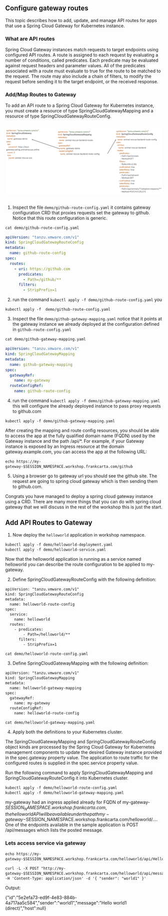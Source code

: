## Configure gateway routes 

This topic describes how to add, update, and manage API routes for apps that use a Spring Cloud Gateway for Kubernetes instance.

### What are API routes

Spring Cloud Gateway instances match requests to target endpoints using configured API routes. A route is assigned to each request by evaluating a number of conditions, called predicates. Each predicate may be evaluated against request headers and parameter values. All of the predicates associated with a route must evaluate to true for the route to be matched to the request. The route may also include a chain of filters, to modify the request before sending it to the target endpoint, or the received response.


### Add/Map Routes to Gateway

To add an API route to a Spring Cloud Gateway for Kubernetes instance, you must create a resource of type SpringCloudGatewayMapping and a resource of type SpringCloudGatewayRouteConfig.


<br/>

<img src="../images/scg_instance.png" alt="Spring cloud gateway instance on Kubernetes cluster" style="border:none;"/>

<br/>
<br/>


1. Inspect the file `demo/github-route-config.yaml` it contains gateway configuration CRD that proxies requests
set the gateway to github. Notice that this route configuration is generic.  


```execute
cat demo/github-route-config.yaml
```

```yaml
apiVersion: "tanzu.vmware.com/v1"
kind: SpringCloudGatewayRouteConfig
metadata:
  name: github-route-config
spec:
  routes:
    - uri: https://github.com
      predicates:
        - Path=/github/**
      filters:
        - StripPrefix=1
```

2. run the command `kubectl apply -f demo/github-route-config.yaml` you 

```execute
kubectl apply -f  demo/github-route-config.yaml
```

3. Inspect the file `demo/github-gateway-mapping.yaml` notice that it points at the gateway instance we already deployed
at the configuration defined in `github-route-config.yaml`

```execute
cat demo/github-gateway-mapping.yaml
```

```yaml
apiVersion: "tanzu.vmware.com/v1"
kind: SpringCloudGatewayMapping
metadata:
  name: github-gateway-mapping
spec:
  gatewayRef:
    name: my-gateway
  routeConfigRef:
    name: github-route-config
```

4. run the command `kubectl apply -f demo/github-gateway-mapping.yaml` this will configure the already deployed 
   instance to pass proxy requests to github.com 

```execute
kubectl apply -f demo/github-gateway-mapping.yaml
```
   
After creating the mapping and route config resources, you should be able to access the app at the fully qualified domain name (FQDN) used by the Gateway instance and the path /api/*. For example, if your Gateway instance is exposed by an Ingress resource at the domain gateway.example.com, you can access the app at the following URL:

```execute
echo https://my-gateway-$SESSION_NAMESPACE.workshop.frankcarta.com/github
```

5. Using a browser go to gateway url you should see the github site. The request are 
   going to spring cloud gateway which is then sending them to github.com. 
   
Congrats you have managed to deploy a spring cloud gateway instance using a CRD. There are many more things that you can do with spring cloud gateway that we will discuss in the rest of the workshop this is just the start. 



## Add API Routes to Gateway


1. Now deploy the `helloworld` application in workshop namespace. 

```execute
kubectl apply -f demo/helloworld-deployment.yaml
kubectl apply -f demo/helloworld-service.yaml
```

Now that the helloworld application is running as a service named helloworld you can describe the route configuration to be applied to my-gateway.

2. Define SpringCloudGatewayRouteConfig with the following definition:

  ```
  apiVersion: "tanzu.vmware.com/v1"
  kind: SpringCloudGatewayRouteConfig
  metadata:
    name: helloworld-route-config
  spec:
    service:
      name: helloworld
    routes:
      - predicates:
          - Path=/helloworld/**
        filters:
          - StripPrefix=1
  ```

```execute
cat demo/helloworld-route-config.yaml
```

3. Define SpringCloudGatewayMapping with the following definition:

```
apiVersion: "tanzu.vmware.com/v1"
kind: SpringCloudGatewayMapping
metadata:
  name: helloworld-gateway-mapping
spec:
  gatewayRef:
    name: my-gateway
  routeConfigRef:
    name: helloworld-route-config
```

```execute
cat demo/helloworld-gateway-mapping.yaml
```

4. Apply both the definitions to your Kubernetes cluster.

The SpringCloudGatewayMapping and SpringCloudGatewayRouteConfig object kinds are processed by the Spring Cloud Gateway for Kubernetes management components to update the desired Gateway instance provided in the spec.gateway property value. The application to route traffic for the configured routes is supplied in the spec.service property value. 

Run the following command to apply SpringCloudGatewayMapping and SpringCloudGatewayRouteConfig it into Kubernetes cluster.

```execute
kubectl apply -f demo/helloworld-route-config.yaml
kubectl apply -f demo/helloworld-gateway-mapping.yaml
```

my-gateway had an ingress applied already for FQDN of my-gateway-$SESSION_NAMESPACE.workshop.frankcarta.com, the helloworld API will be available under the path my-gateway-$SESSION_NAMESPACE.workshop.frankcarta.com/helloworld/.... One of the endpoints available in the sample application is POST /api/messages which lists the posted message. 

### Lets access service via gateway 

```execute
echo https://my-gateway-$SESSION_NAMESPACE.workshop.frankcarta.com/helloworld/api/Hello
```

```execute
curl -L -X POST "http://my-gateway-$SESSION_NAMESPACE.workshop.frankcarta.com/helloworld/api/messages" -H 'Content-Type: application/json' -d '{ "sender": "world1" }'
```

Output:

{"id":"5e2efa73-ed9f-4e83-884b-4a717aa5c584","sender":"world1","message":"Hello world1 (direct)","host":null}
